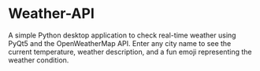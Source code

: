 # Weather-API
A simple Python desktop application to check real-time weather using PyQt5 and the OpenWeatherMap API. Enter any city name to see the current temperature, weather description, and a fun emoji representing the weather condition.
